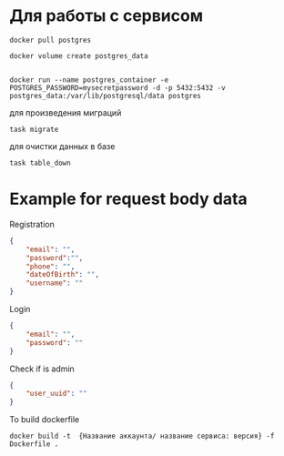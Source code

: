 <h1>Для работы с сервисом </h1>


```shell
docker pull postgres
```

```shell
docker volume create postgres_data
```

```shell

docker run --name postgres_container -e POSTGRES_PASSWORD=mysecretpassword -d -p 5432:5432 -v postgres_data:/var/lib/postgresql/data postgres
```

<p> для произведения миграций </p>

```shell
task migrate 
```
<p> для очистки данных в базе  </p>

```shell
task table_down
```

<h1>
Example for request body data
</h1>

<p>Registration</p>

```json
{
    "email": "",
    "password":"",
    "phone": "",
    "dateOfBirth": "",
    "username": ""
}
```

<p>Login</p>


```json
{
    "email": "",
    "password": ""
}
```

<p>Check if is admin</p>

```json
{
    "user_uuid": ""
}
```

<p>To build dockerfile</p>

```shell
docker build -t  {Название аккаунта/ название сервиса: версия} -f Dockerfile .
```